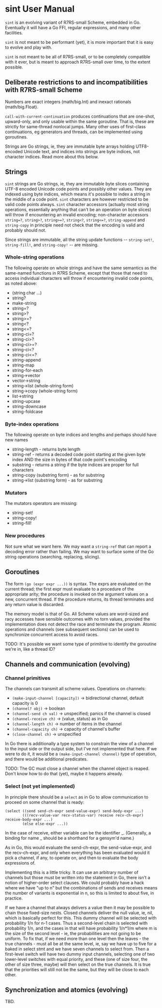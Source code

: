 # sint User Manual

`sint` is an evolving variant of R7RS-small Scheme, embedded in Go.  Eventually
it will have a Go FFI, regular expressions, and many other facilities.

`sint` is not meant to be performant (yet), it is more important that
it is easy to evolve and play with.

`sint` is not meant to be all of R7RS-small, or to be completely compatible
with it ever, but is meant to approach R7RS-small over time, to the extent
possible.

## Deliberate restrictions to and incompatibilities with R7RS-small Scheme

Numbers are exact integers (math/big.Int) and inexact rationals (math/big.Float).

`call-with-current-continuation` produces continuations that are one-shot, upward-only, and only usable within the same goroutine.  That is, these are strictly for same-thread nonlocal jumps.  Many other uses of first-class continuations, eg generators and threads, can be implemented using goroutines.

Strings are Go strings, ie, they are immutable byte arrays holding UTF8-encoded Unicode text, and indices into strings are byte indices, not character indices.  Read more about this below.

## Strings

`sint` strings are Go strings, ie, they are immutable byte slices containing UTF-8 encoded Unicode code points and possibly other values.  They are indexed using byte indices, which means it's possible to index a string in the middle of a code point.  `sint` characters are however restricted to be valid code points always.  `sint` character accessors (actually most string operations, essentially anything that can't be an operation on byte slices) will throw if encountering an invalid encoding; non-character accessors `string=?`, `string>?`, `string>=?`, `string<?`, `string<=?`, `string-append` and `string-copy` in principle need not check that the encoding is valid and probably should not.

Since strings are immutable, all the string update functions -- `string-set!`, `string-fill!`, and `string-copy!` -- are missing.

### Whole-string operations

The following operate on whole strings and have the same semantics as the same-named functions in R7RS Scheme, except that those that need to access individual characters will throw if encountering invalid code points, as noted above:

* (string char ...)
* string?
* make-string
* string=?
* string>?
* string>=?
* string<?
* string<=?
* string-ci=?
* string-ci>?
* string-ci>=?
* string-ci<?
* string-ci<=?
* string-append
* string-map
* string-for-each
* string->vector
* vector->string
* string->list (whole-string form)
* string->copy (whole-string form)
* list->string
* string-upcase
* string-downcase
* string-foldcase

### Byte-index operations

The following operate on byte indices and lengths and perhaps should have new names

* string-length - returns byte length
* string-ref - returns a decoded code point starting at the given byte index AND the size in bytes of that code point's encoding
* substring - returns a string if the byte indices are proper for full characters
* string-copy (substring form) - as for substring
* string->list (substring form) - as for substring

### Mutators

The mutators operators are missing:

* string-set!
* string-copy!
* string-fill!

### New procedures

Not sure what we want here.  We may want a `string-ref` that can report a decoding error rather than failing.  We may want to surface some of the Go string operations (searching, replacing, slicing).

## Goroutines

The form `(go (expr expr ...))` is syntax.  The exprs are evaluated on the current thread; the first expr must evaluate to a procedure of the appropriate arity; the procedure is invoked on the argument values on a new, concurrent thread.  If the procedure returns, its thread terminates and any return value is discarded.

The memory model is that of Go.  All Scheme values are word-sized and racy accesses have sensible outcomes with no torn values, provided the implementation does not detect the race and terminate the program.  Atomic operations and channels (see subsequent sections) can be used to synchronize concurrent access to avoid races.

TODO: It's possible we want some type of primitive to identify the goroutine we're in, like a thread ID?

## Channels and communication (evolving)

### Channel primitives

The channels can transmit all scheme values.  Operations on channels:

* `(make-input-channel [capacity])` -> bidirectional channel, default capacity is 0
* `(channel? obj)` -> boolean
* `(channel-send ch val)` -> unspecified; panics if the channel is closed
* `(channel-receive ch)` -> (value, status) as in Go
* `(channel-length ch)` -> number of items in the channel
* `(channel-capacity ch)` -> capacity of channel's buffer
* `(close-channel ch)` -> unspecified

In Go there is additionally a type system to constrain the view of a channel to the input side or the output side, but I've not implemented that here.  If we were to do it, it would be a `(make-input-channel channel)` type of operation,
and there would be additional predicates.

TODO: The GC must close a channel when the channel object is reaped.  Don't know how to do that (yet), maybe it happens already.

### Select (not yet implemented)

In principle there should be a `select` as in Go to allow communication to proceed on some channel that is ready:

```
(select ((send send-ch-expr send-value-expr) send-body-expr ...)
        (((recv-value-var recv-status-var) receive recv-ch-expr) receive-body-expr ...)
        (else else-expr ...))
```

In the case of receive, either variable can be the identifier _.  (Generally, a binding for name _ should be a shorthand for a gensym'd name.)

As in Go, this would evaluate the send-ch-expr, the send-value-expr, and the recv-ch-expr, and only when everything has been evaluated would it pick a channel, if any, to operate on, and then to evaluate the body expressions of.

Implementing this is a little tricky.  It can use an arbitrary number of channels but those must be written into the statement in Go, there isn't a notion of higher-order select clauses.  We could probably have a hack where we have "up to n" but the combinations of sends and receives means the number of variants is exponential in n, so this is limited to about five, in practice.

If we have a channel that always delivers a value then it may be possible to chain those fixed-size nests.  Closed channels deliver the null value, ie, nil, which is basically perfect for this.  This dummy channel will be selected with probability 1/n for n-1 cases.  Thus a second-level chain is selected with probability 1/n, and the cases in that will have probability 1/n*1/m where m is the size of the second level - ie, the probabilities are not going to be uniform.   To fix that, if we need more than one level then the leaves - the true channels - must all be at the same level, ie, say we have up to five for a baked in select stmt and we have seven channels to select from.  Then a first-level switch will have two dummy input channels, selecting one of two lower-level switches with equal priority, and these (one of size four, the other of size three, maybe) will then select on the true channels.  It is true that the priorities will still not be the same, but they will be close to each other.

## Synchronization and atomics (evolving)

TBD.
